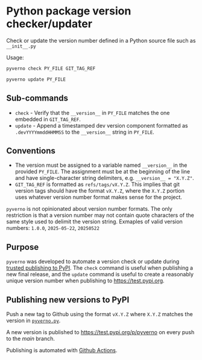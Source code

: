 # Python package version checker/updater

Check or update the version number defined in a Python source file such as
`__init__.py`

Usage:
```sh
pyverno check PY_FILE GIT_TAG_REF

pyverno update PY_FILE
```

## Sub-commands

- `check` - Verify that the `__version__` in `PY_FILE` matches the one embedded
  in `GIT_TAG_REF`.
- `update` - Append a timestamped dev version component formatted as
  `.devYYYYmmddHHMMSS` to the `__version__` string in `PY_FILE`.

## Conventions

- The version must be assigned to a variable named `__version__` in the
  provided `PY_FILE`. The assignment must be at the beginning of the line and
  have single-character string delimiters, e.g. `__version__ = "X.Y.Z"`.
- `GIT_TAG_REF` is formatted as `refs/tags/vX.Y.Z`. This implies that git
  version tags should have the format `vX.Y.Z`, where the `X.Y.Z` portion uses
  whatever version number format makes sense for the project.

`pyverno` is not opinionated about version number formats. The only restriction
is that a version number may not contain quote characters of the same style used
to delimit the version string. Exmaples of valid version numbers: `1.0.0`,
`2025-05-22`, `20250522`

## Purpose

`pyverno` was developed to automate a version check or update during
[trusted publishing to PyPI](https://docs.pypi.org/trusted-publishers/using-a-publisher/).
The `check` command is useful when publishing a new final release, and the
`update` command is useful to create a reasonably unique version number when
publishing to https://test.pypi.org.

## Publishing new versions to PyPI

Push a new tag to Github using the format `vX.Y.Z` where `X.Y.Z` matches the
version in [`pyverno.py`](pyverno.py).

A new version is published to https://test.pypi.org/p/pyverno on every
push to the *main* branch.

Publishing is automated with [Github Actions](.github/workflows/pypi.yml).
